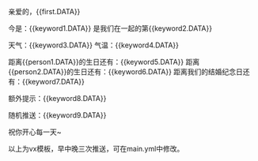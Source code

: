 亲爱的，{{first.DATA}}

今是：{{keyword1.DATA}}
是我们在一起的第{{keyword2.DATA}}

天气：{{keyword3.DATA}}
气温：{{keyword4.DATA}}

距离{{person1.DATA}}的生日还有：{{keyword5.DATA}}
距离{{person2.DATA}}的生日还有：{{keyword6.DATA}}
距离我们的结婚纪念日还有：{{keyword7.DATA}}

额外提示：{{keyword8.DATA}}

随机推送：{{keyword9.DATA}}

祝你开心每一天~

以上为vx模板，早中晚三次推送，可在main.yml中修改。
